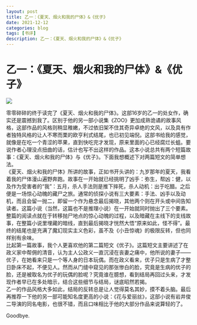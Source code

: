 ```yaml
---
layout: post
title: 乙一：《夏天、烟火和我的尸体》&《优子》
date: 2021-12-12
categories: blog
tags: [书评]
description: 乙一：《夏天、烟火和我的尸体》&《优子》
---
```


# 乙一：《夏天、烟火和我的尸体》&《优子》

![](https://pic1.zhimg.com/80/v2-162bc035adb61a6a7bdbbd1a1d4f7f34_720w.jpg)

零零碎碎的终于读完了《夏天、烟火和我的尸体》。这部16岁的乙一的处女作，确实还是震撼到我了。区别于他的另一部小说集《ZOO》更加成熟诡谲的故事风格，这部作品的风格则稍显稚嫩，不过依旧架不住其奇异卓绝的文风，以及具有作者独特风格的让人不寒而栗的欧亨利式结尾，也已初见端倪。这部书给我的感觉，就像是在吃一个青涩的苹果，直到快吃完才发现，原来里面的心已经腐烂长蛆。要说作者心理没点扭曲的话，估计也写不出这样的作品。这本小说总共有两个短篇故事：《夏天、烟火和我的尸体》与《优子》。下面我想概述下对两篇短文的简单想法。  
《夏天、烟火和我的尸体》所讲的故事，正如书开头讲的：九岁那年的夏天，我看着我的尸体漫山遍野奔跑。故事在一开始就已经挑明了凶手：弥生，帮凶：健，以及作为受害者的“我”：五月，杀人手法则是推下摔死，杀人动机：出于吃醋。之后便是一场惊心动魄的藏尸之旅。通常的侦探小说有三大要素：手法、凶手以及动机，而且会留一抛二，即留一个作为悬念最后揭晓，其他两个则在开头或中间告知读者。这篇小说（当然，这篇也不是推理小说）在一开始就同时抛出了三个要素。整篇的阅读点就在于转移抛尸地点的惊心动魄的过程，以及暗藏在主线下的支线故事，在整篇小说里埋藏的暗线，直到最后揭晓才恍然大悟“原来如此，怪不得”。最终的结尾也是充满了魔幻现实主义色彩，虽不及《小丑惊魂》的极限反转，但也同样别有余味。  
比起第一篇故事，我个人更喜欢他的第二篇短文《优子》。这篇短文主要讲述了在政义家中帮佣的清音，认为主人公政义一直沉浸在丧妻之痛中，他所说的妻子——优子，在她看来只是一个等人身的日本玩偶。而在政义看来，优子只是生病了才整日卧床不起，不便见人。然而从门缝中窥见的那张惨白的脸，究竟是生病的优子的脸，还是被取名为优子的玩偶的脸呢？究竟谁在臆想，看到结局再回过头来，才发现作者早已在多处暗示，结合这些细节与结局，谜底昭然若揭。  
乙一的作品风格大多如此，结局的反转总是让人觉得莫名其妙，摸不着头脑。最后再推荐一下他的另一部可能知名度更高的小说：《花与爱丽丝》，这部小说有岩井俊二导演的同名电影，也很不错，而且口味相比于他的大部分作品来说算轻的了。

Goodbye.